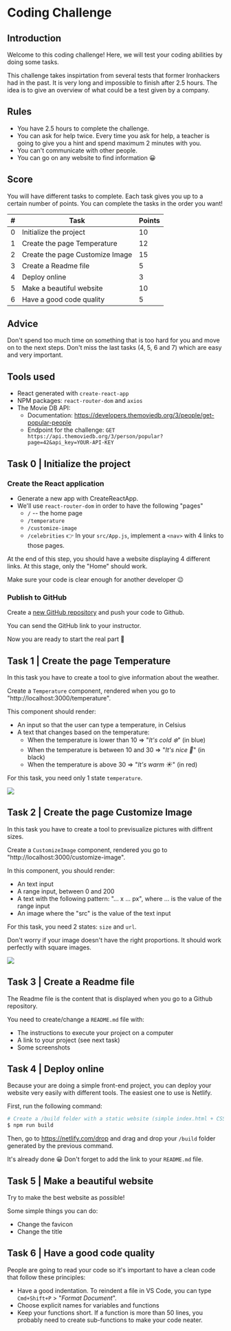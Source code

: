 # Coding Challenge

## Introduction

Welcome to this coding challenge! Here, we will test your coding abilities by doing some tasks. 

This challenge takes inspirtation from several tests that former Ironhackers had in the past. It is very long and impossible to finish after 2.5 hours. The idea is to give an overview of what could be a test given by a company.

## Rules

- You have 2.5 hours to complete the challenge.
- You can ask for help twice. Every time you ask for help, a teacher is going to give you a hint and spend maximum 2 minutes with you.
- You can't communicate with other people.
- You can go on any website to find information 😀



## Score

You will have different tasks to complete. Each task gives you up to a certain number of points. You can complete the tasks in the order you want!

&#35; | Task                                             | Points
------|--------------------------------------------------|-------
0     | Initialize the project                           | 10
1     | Create the page Temperature                      | 12
2     | Create the page Customize Image                  | 15
3     | Create a Readme file                             | 5
4     | Deploy online                                    | 3
5     | Make a beautiful website                         | 10
6     | Have a good code quality                         | 5

## Advice 

Don't spend too much time on something that is too hard for you and move on to the next steps. Don't miss the last tasks (4, 5, 6 and 7) which are easy and very important.

## Tools used

- React generated with `create-react-app`
- NPM packages: `react-router-dom` and `axios`
- The Movie DB API:
  - Documentation: https://developers.themoviedb.org/3/people/get-popular-people
  - Endpoint for the challenge: `GET https://api.themoviedb.org/3/person/popular?page=42&api_key=YOUR-API-KEY`

## Task 0 | Initialize the project


### Create the React application

- Generate a new app with CreateReactApp.
- We'll use `react-router-dom` in order to have the following "pages"
  - `/` -- the home page
  - `/temperature`
  - `/customize-image`
  - `/celebrities`
  👉 In your `src/App.js`, implement a `<nav>` with 4 links to those pages.

At the end of this step, you should have a website displaying 4 different links. At this stage, only the "Home" should work.

Make sure your code is clear enough for another developer 😉


### Publish to GitHub

Create a [new GitHub repository](https://github.com/new) and push your code to Github.

You can send the GitHub link to your instructor.

Now you are ready to start the real part 🚀

## Task 1 | Create the page Temperature

In this task you have to create a tool to give information about the weather.

Create a `Temperature` component, rendered when you go to "http://localhost:3000/temperature".

This component should render:
- An input so that the user can type a temperature, in Celsius
- A text that changes based on the temperature:
  - When the temperature is lower than 10 => "*It's cold ❄️*" (in blue)
  - When the temperature is between 10 and 30 => "*It's nice 🌼*" (in black)
  - When the temperature is above 30 => "*It's warm ☀️*" (in red)


For this task, you need only 1 state `temperature`.

![](https://media.giphy.com/media/SvRujIPniFEskwn634/giphy.gif)


## Task 2 | Create the page Customize Image

In this task you have to create a tool to previsualize pictures with diffrent sizes.

Create a `CustomizeImage` component, rendered you go to "http://localhost:3000/customize-image".

In this component, you should render:
- An text input
- A range input, between 0 and 200
- A text with the following pattern: "... x ... px", where ... is the value of the range input
- An image where the "src" is the value of the text input

For this task, you need 2 states: `size` and `url`.

Don't worry if your image doesn't have the right proportions. It should work perfectly with square images.

![](https://media.giphy.com/media/cOhxoe7X5hNjzl0Bco/giphy.gif)

## Task 3 | Create a Readme file

The Readme file is the content that is displayed when you go to a Github repository.

You need to create/change a `README.md` file with:
- The instructions to execute your project on a computer
- A link to your project (see next task)
- Some screenshots


## Task 4 | Deploy online

Because your are doing a simple front-end project, you can deploy your website very easily with different tools. The easiest one to use is Netlify. 

First, run the following command:
```sh
# Create a /build folder with a static website (simple index.html + CSS + JS)
$ npm run build
```

Then, go to https://netlify.com/drop and drag and drop your `/build` folder generated by the previous command.

It's already done 😀 Don't forget to add the link to your `README.md` file.


## Task 5 | Make a beautiful website

Try to make the best website as possible!

Some simple things you can do:
- Change the favicon
- Change the title




## Task 6 | Have a good code quality

People are going to read your code so it's important to have a clean code that follow these principles:
- Have a good indentation. To reindent a file in VS Code, you can type `Cmd+Shift+P` > "*Format Document*".
- Choose explicit names for variables and functions
- Keep your functions short. If a function is more than 50 lines, you probably need to create sub-functions to make your code neater.


